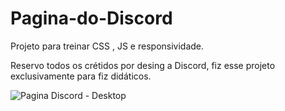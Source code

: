 # Pagina-do-Discord
Projeto para treinar CSS , JS e responsividade.

Reservo todos os crétidos por desing a Discord, fiz esse projeto exclusivamente para fiz didáticos.


 
![Pagina Discord - Desktop](https://user-images.githubusercontent.com/83383626/123674933-2cf0ff80-d810-11eb-9f35-5b03b8e6ab4a.png)
